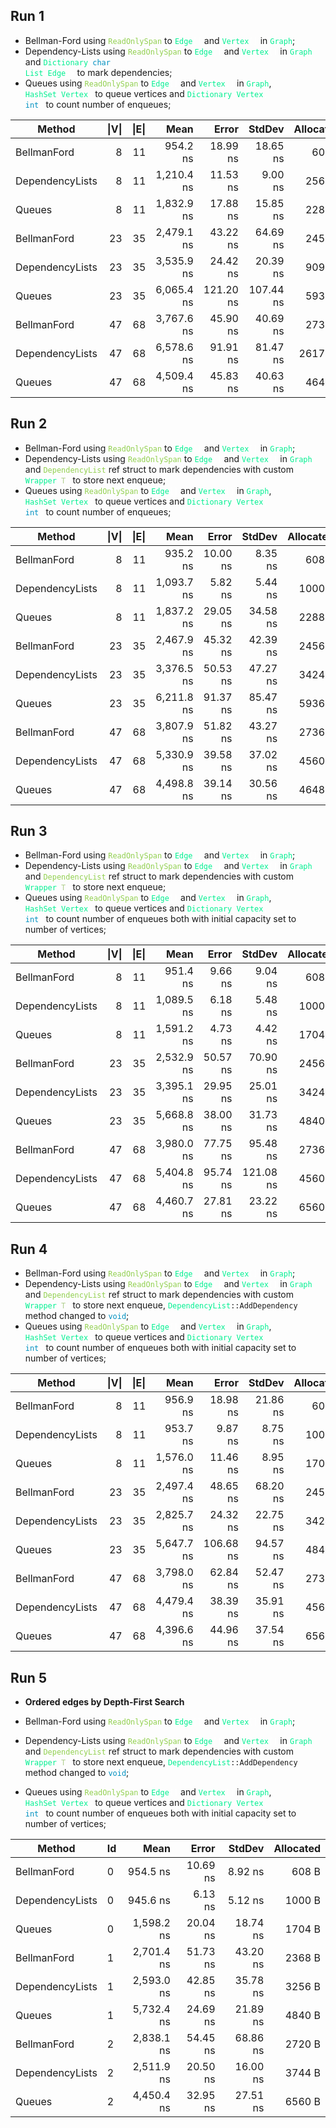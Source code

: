 ﻿## Run 1

* Bellman-Ford using <code style="color: #92D050">ReadOnlySpan</code> to <code style="color: #00F091">Edge<span style="color: #FFFFFF">[]</span></code> and <code style="color: #00F091">Vertex<span style="color: #FFFFFF">[]</span></code> in <code style="color: #00F091">Graph</code>;
* Dependency-Lists using <code style="color: #92D050">ReadOnlySpan</code> to <code style="color: #00F091">Edge<span style="color: #FFFFFF">[]</span></code> and <code style="color: #00F091">Vertex<span style="color: #FFFFFF">[]</span></code> in <code style="color: #00F091">Graph</code> and <code style="color: #00F091">Dictionary<span style="color: #FFFFFF">&lt;</span><span style="color: #0090C0">char</span><span style="color: #FFFFFF">, </span>List<span style="color: #FFFFFF">&lt;</span>Edge<span style="color: #FFFFFF">&gt;&gt;</span></code> to mark dependencies;
* Queues using <code style="color: #92D050">ReadOnlySpan</code> to <code style="color: #00F091">Edge<span style="color: #FFFFFF">[]</span></code> and <code style="color: #00F091">Vertex<span style="color: #FFFFFF">[]</span></code> in <code style="color: #00F091">Graph</code>, <code style="color: #00F091">HashSet<span style="color: #FFFFFF">&lt;</span>Vertex<span style="color: #FFFFFF">&gt;</span></code> to queue vertices and <code style="color: #00F091">Dictionary<span style="color: #FFFFFF">&lt;</span>Vertex<span style="color: #FFFFFF">, <span style="color: #0090C0">int</span><span style="color: #FFFFFF">&gt;</span></code> to count number of enqueues;

| Method          | &#x007c;V&#x007c; | &#x007c;E&#x007c; | Mean       | Error     | StdDev    | Allocated |
|---------------- |------------------:|------------------:|-----------:|----------:|----------:|----------:|
| BellmanFord     | 8                 | 11                |   954.2 ns |  18.99 ns |  18.65 ns |     608 B |
| DependencyLists | 8                 | 11                | 1,210.4 ns |  11.53 ns |   9.00 ns |    2560 B |
| Queues          | 8                 | 11                | 1,832.9 ns |  17.88 ns |  15.85 ns |    2288 B |
| BellmanFord     | 23                | 35                | 2,479.1 ns |  43.22 ns |  64.69 ns |    2456 B |
| DependencyLists | 23                | 35                | 3,535.9 ns |  24.42 ns |  20.39 ns |    9096 B |
| Queues          | 23                | 35                | 6,065.4 ns | 121.20 ns | 107.44 ns |    5936 B |
| BellmanFord     | 47                | 68                | 3,767.6 ns |  45.90 ns |  40.69 ns |    2736 B |
| DependencyLists | 47                | 68                | 6,578.6 ns |  91.91 ns |  81.47 ns |   26176 B |
| Queues          | 47                | 68                | 4,509.4 ns |  45.83 ns |  40.63 ns |    4648 B |

## Run 2

* Bellman-Ford using <code style="color: #92D050">ReadOnlySpan</code> to <code style="color: #00F091">Edge<span style="color: #FFFFFF">[]</span></code> and <code style="color: #00F091">Vertex<span style="color: #FFFFFF">[]</span></code> in <code style="color: #00F091">Graph</code>;
* Dependency-Lists using <code style="color: #92D050">ReadOnlySpan</code> to <code style="color: #00F091">Edge<span style="color: #FFFFFF">[]</span></code> and <code style="color: #00F091">Vertex<span style="color: #FFFFFF">[]</span></code> in <code style="color: #00F091">Graph</code> and <code style="color: #92D050">DependencyList</code> ref struct to mark dependencies with custom <code style="color: #00F091">Wrapper<span style="color: #FFFFFF">&lt;</span><span style="color: #B2D090">T</span><span style="color: #FFFFFF">&gt;</span></code> to store next enqueue;
* Queues using <code style="color: #92D050">ReadOnlySpan</code> to <code style="color: #00F091">Edge<span style="color: #FFFFFF">[]</span></code> and <code style="color: #00F091">Vertex<span style="color: #FFFFFF">[]</span></code> in <code style="color: #00F091">Graph</code>, <code style="color: #00F091">HashSet<span style="color: #FFFFFF">&lt;</span>Vertex<span style="color: #FFFFFF">&gt;</span></code> to queue vertices and <code style="color: #00F091">Dictionary<span style="color: #FFFFFF">&lt;</span>Vertex<span style="color: #FFFFFF">, <span style="color: #0090C0">int</span><span style="color: #FFFFFF">&gt;</span></code> to count number of enqueues;

| Method          | &#x007c;V&#x007c; | &#x007c;E&#x007c; | Mean       | Error    | StdDev   | Allocated |
|---------------- |------------------:|------------------:|-----------:|---------:|---------:|----------:|
| BellmanFord     | 8                 | 11                |   935.2 ns | 10.00 ns |  8.35 ns |     608 B |
| DependencyLists | 8                 | 11                | 1,093.7 ns |  5.82 ns |  5.44 ns |    1000 B |
| Queues          | 8                 | 11                | 1,837.2 ns | 29.05 ns | 34.58 ns |    2288 B |
| BellmanFord     | 23                | 35                | 2,467.9 ns | 45.32 ns | 42.39 ns |    2456 B |
| DependencyLists | 23                | 35                | 3,376.5 ns | 50.53 ns | 47.27 ns |    3424 B |
| Queues          | 23                | 35                | 6,211.8 ns | 91.37 ns | 85.47 ns |    5936 B |
| BellmanFord     | 47                | 68                | 3,807.9 ns | 51.82 ns | 43.27 ns |    2736 B |
| DependencyLists | 47                | 68                | 5,330.9 ns | 39.58 ns | 37.02 ns |    4560 B |
| Queues          | 47                | 68                | 4,498.8 ns | 39.14 ns | 30.56 ns |    4648 B |

## Run 3

* Bellman-Ford using <code style="color: #92D050">ReadOnlySpan</code> to <code style="color: #00F091">Edge<span style="color: #FFFFFF">[]</span></code> and <code style="color: #00F091">Vertex<span style="color: #FFFFFF">[]</span></code> in <code style="color: #00F091">Graph</code>;
* Dependency-Lists using <code style="color: #92D050">ReadOnlySpan</code> to <code style="color: #00F091">Edge<span style="color: #FFFFFF">[]</span></code> and <code style="color: #00F091">Vertex<span style="color: #FFFFFF">[]</span></code> in <code style="color: #00F091">Graph</code> and <code style="color: #92D050">DependencyList</code> ref struct to mark dependencies with custom <code style="color: #00F091">Wrapper<span style="color: #FFFFFF">&lt;</span><span style="color: #B2D090">T</span><span style="color: #FFFFFF">&gt;</span></code> to store next enqueue;
* Queues using <code style="color: #92D050">ReadOnlySpan</code> to <code style="color: #00F091">Edge<span style="color: #FFFFFF">[]</span></code> and <code style="color: #00F091">Vertex<span style="color: #FFFFFF">[]</span></code> in <code style="color: #00F091">Graph</code>, <code style="color: #00F091">HashSet<span style="color: #FFFFFF">&lt;</span>Vertex<span style="color: #FFFFFF">&gt;</span></code> to queue vertices and <code style="color: #00F091">Dictionary<span style="color: #FFFFFF">&lt;</span>Vertex<span style="color: #FFFFFF">, <span style="color: #0090C0">int</span><span style="color: #FFFFFF">&gt;</span></code> to count number of enqueues both with initial capacity set to number of vertices;

| Method          | &#x007c;V&#x007c; | &#x007c;E&#x007c; | Mean       | Error    | StdDev    | Allocated |
|---------------- |------------------:|------------------:|-----------:|---------:|----------:|----------:|
| BellmanFord     | 8                 | 11                |   951.4 ns |  9.66 ns |   9.04 ns |     608 B |
| DependencyLists | 8                 | 11                | 1,089.5 ns |  6.18 ns |   5.48 ns |    1000 B |
| Queues          | 8                 | 11                | 1,591.2 ns |  4.73 ns |   4.42 ns |    1704 B |
| BellmanFord     | 23                | 35                | 2,532.9 ns | 50.57 ns |  70.90 ns |    2456 B |
| DependencyLists | 23                | 35                | 3,395.1 ns | 29.95 ns |  25.01 ns |    3424 B |
| Queues          | 23                | 35                | 5,668.8 ns | 38.00 ns |  31.73 ns |    4840 B |
| BellmanFord     | 47                | 68                | 3,980.0 ns | 77.75 ns |  95.48 ns |    2736 B |
| DependencyLists | 47                | 68                | 5,404.8 ns | 95.74 ns | 121.08 ns |    4560 B |
| Queues          | 47                | 68                | 4,460.7 ns | 27.81 ns |  23.22 ns |    6560 B |

## Run 4

* Bellman-Ford using <code style="color: #92D050">ReadOnlySpan</code> to <code style="color: #00F091">Edge<span style="color: #FFFFFF">[]</span></code> and <code style="color: #00F091">Vertex<span style="color: #FFFFFF">[]</span></code> in <code style="color: #00F091">Graph</code>;
* Dependency-Lists using <code style="color: #92D050">ReadOnlySpan</code> to <code style="color: #00F091">Edge<span style="color: #FFFFFF">[]</span></code> and <code style="color: #00F091">Vertex<span style="color: #FFFFFF">[]</span></code> in <code style="color: #00F091">Graph</code> and <code style="color: #92D050">DependencyList</code> ref struct to mark dependencies with custom <code style="color: #00F091">Wrapper<span style="color: #FFFFFF">&lt;</span><span style="color: #B2D090">T</span><span style="color: #FFFFFF">&gt;</span></code> to store next enqueue, <code><span style="color: #00F091">DependencyList</span>::AddDependency</code> method changed to <code style="color: #0090C0">void</code>;
* Queues using <code style="color: #92D050">ReadOnlySpan</code> to <code style="color: #00F091">Edge<span style="color: #FFFFFF">[]</span></code> and <code style="color: #00F091">Vertex<span style="color: #FFFFFF">[]</span></code> in <code style="color: #00F091">Graph</code>, <code style="color: #00F091">HashSet<span style="color: #FFFFFF">&lt;</span>Vertex<span style="color: #FFFFFF">&gt;</span></code> to queue vertices and <code style="color: #00F091">Dictionary<span style="color: #FFFFFF">&lt;</span>Vertex<span style="color: #FFFFFF">, <span style="color: #0090C0">int</span><span style="color: #FFFFFF">&gt;</span></code> to count number of enqueues both with initial capacity set to number of vertices;

| Method          | &#x007c;V&#x007c; | &#x007c;E&#x007c; | Mean       | Error     | StdDev   | Allocated |
|---------------- |------------------:|------------------:|-----------:|----------:|---------:|----------:|
| BellmanFord     | 8                 | 11                |   956.9 ns |  18.98 ns | 21.86 ns |     608 B |
| DependencyLists | 8                 | 11                |   953.7 ns |   9.87 ns |  8.75 ns |    1000 B |
| Queues          | 8                 | 11                | 1,576.0 ns |  11.46 ns |  8.95 ns |    1704 B |
| BellmanFord     | 23                | 35                | 2,497.4 ns |  48.65 ns | 68.20 ns |    2456 B |
| DependencyLists | 23                | 35                | 2,825.7 ns |  24.32 ns | 22.75 ns |    3424 B |
| Queues          | 23                | 35                | 5,647.7 ns | 106.68 ns | 94.57 ns |    4840 B |
| BellmanFord     | 47                | 68                | 3,798.0 ns |  62.84 ns | 52.47 ns |    2736 B |
| DependencyLists | 47                | 68                | 4,479.4 ns |  38.39 ns | 35.91 ns |    4560 B |
| Queues          | 47                | 68                | 4,396.6 ns |  44.96 ns | 37.54 ns |    6560 B |

## Run 5

* **Ordered edges by Depth-First Search**

* Bellman-Ford using <code style="color: #92D050">ReadOnlySpan</code> to <code style="color: #00F091">Edge<span style="color: #FFFFFF">[]</span></code> and <code style="color: #00F091">Vertex<span style="color: #FFFFFF">[]</span></code> in <code style="color: #00F091">Graph</code>;
* Dependency-Lists using <code style="color: #92D050">ReadOnlySpan</code> to <code style="color: #00F091">Edge<span style="color: #FFFFFF">[]</span></code> and <code style="color: #00F091">Vertex<span style="color: #FFFFFF">[]</span></code> in <code style="color: #00F091">Graph</code> and <code style="color: #92D050">DependencyList</code> ref struct to mark dependencies with custom <code style="color: #00F091">Wrapper<span style="color: #FFFFFF">&lt;</span><span style="color: #B2D090">T</span><span style="color: #FFFFFF">&gt;</span></code> to store next enqueue, <code><span style="color: #00F091">DependencyList</span>::AddDependency</code> method changed to <code style="color: #0090C0">void</code>;
* Queues using <code style="color: #92D050">ReadOnlySpan</code> to <code style="color: #00F091">Edge<span style="color: #FFFFFF">[]</span></code> and <code style="color: #00F091">Vertex<span style="color: #FFFFFF">[]</span></code> in <code style="color: #00F091">Graph</code>, <code style="color: #00F091">HashSet<span style="color: #FFFFFF">&lt;</span>Vertex<span style="color: #FFFFFF">&gt;</span></code> to queue vertices and <code style="color: #00F091">Dictionary<span style="color: #FFFFFF">&lt;</span>Vertex<span style="color: #FFFFFF">, <span style="color: #0090C0">int</span><span style="color: #FFFFFF">&gt;</span></code> to count number of enqueues both with initial capacity set to number of vertices;

| Method          | Id | Mean       | Error    | StdDev   | Allocated |
|---------------- |--- |-----------:|---------:|---------:|----------:|
| BellmanFord     | 0  |   954.5 ns | 10.69 ns |  8.92 ns |     608 B |
| DependencyLists | 0  |   945.6 ns |  6.13 ns |  5.12 ns |    1000 B |
| Queues          | 0  | 1,598.2 ns | 20.04 ns | 18.74 ns |    1704 B |
| BellmanFord     | 1  | 2,701.4 ns | 51.73 ns | 43.20 ns |    2368 B |
| DependencyLists | 1  | 2,593.0 ns | 42.85 ns | 35.78 ns |    3256 B |
| Queues          | 1  | 5,732.4 ns | 24.69 ns | 21.89 ns |    4840 B |
| BellmanFord     | 2  | 2,838.1 ns | 54.45 ns | 68.86 ns |    2720 B |
| DependencyLists | 2  | 2,511.9 ns | 20.50 ns | 16.00 ns |    3744 B |
| Queues          | 2  | 4,450.4 ns | 32.95 ns | 27.51 ns |    6560 B |